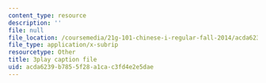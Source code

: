 ```yaml
---
content_type: resource
description: ''
file: null
file_location: /coursemedia/21g-101-chinese-i-regular-fall-2014/acda6239b7855f28a1cac3fd4e2e5dae_hNUoYTJl3j4.vtt
file_type: application/x-subrip
resourcetype: Other
title: 3play caption file
uid: acda6239-b785-5f28-a1ca-c3fd4e2e5dae
---
```

